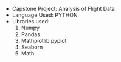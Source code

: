 
- Capstone Project: Analysis of Flight Data 
- Language Used: PYTHON 
- Libraries used: 
  1. Numpy
  2. Pandas
  3. Mathplotlib.pyplot
  4. Seaborn
  5. Math
